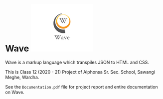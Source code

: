 # Wave ![Wave Logo](wave_logo.png)

Wave is a markup language which transpiles JSON to HTML and CSS.

This is Class 12 (2020 - 21) Project of Alphonsa Sr. Sec. School, Sawangi Meghe, Wardha.

See the ``Documentation.pdf`` file for project report and entire documentation on Wave.
